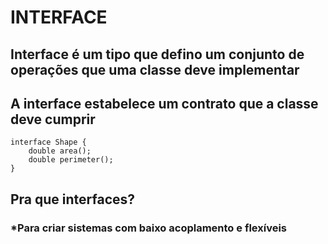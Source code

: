 # INTERFACE
## Interface é um tipo que defino um conjunto de operações que uma classe deve implementar

## A interface estabelece um contrato que a classe deve cumprir

~~~~
interface Shape {
    double area();
    double perimeter();
} 
~~~~

## Pra que interfaces?
### *Para criar sistemas com baixo acoplamento e flexíveis